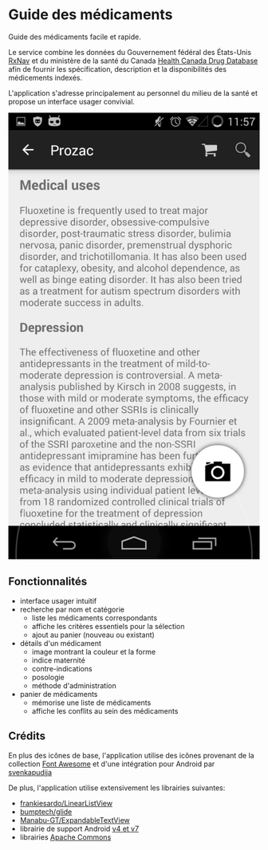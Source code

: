 Guide des médicaments
=====================

Guide des médicaments facile et rapide.

Le service combine les données du Gouvernement fédéral des États-Unis
[RxNav](http://rxnav.nlm.nih.gov/index.html) et du ministère de la santé du
Canada [Health Canada Drug Database](http://webprod5.hc-sc.gc.ca/dpd-bdpp/index-eng.jsp)
afin de fournir les spécification, description et la disponibilités des
médicements indexés.

L'application s'adresse principalement au personnel du milieu de la santé et
propose un interface usager convivial.

![Aperçu de l'application](https://raw.githubusercontent.com/arteymix/guide-des-medicaments/master/screenshot.png)

Fonctionnalités
---------------

 - interface usager intuitif
 - recherche par nom et catégorie
    - liste les médicaments correspondants
    - affiche les critères essentiels pour la sélection
    - ajout au panier (nouveau ou existant)
 - détails d'un médicament
    - image montrant la couleur et la forme
    - indice maternité
    - contre-indications
    - posologie
    - méthode d'administration
 - panier de médicaments
    - mémorise une liste de médicaments
    - affiche les conflits au sein des médicaments


Crédits
-------

En plus des icônes de base, l'application utilise des icônes provenant de la
collection [Font Awesome](http://fortawesome.github.io/Font-Awesome/) et d'une
intégration pour Android par
[svenkapudija](https://github.com/svenkapudija/Android-Action-Bar-Icons)

De plus, l'application utilise extensivement les librairies suivantes:

 - [frankiesardo/LinearListView](https://github.com/frankiesardo/LinearListView)
 - [bumptech/glide](https://github.com/bumptech/glide)
 - [Manabu-GT/ExpandableTextView](https://github.com/Manabu-GT/ExpandableTextView)
 - librairie de support Android [v4 et v7](https://developer.android.com/tools/support-library/index.html)
 - librairies [Apache Commons](https://commons.apache.org/)
